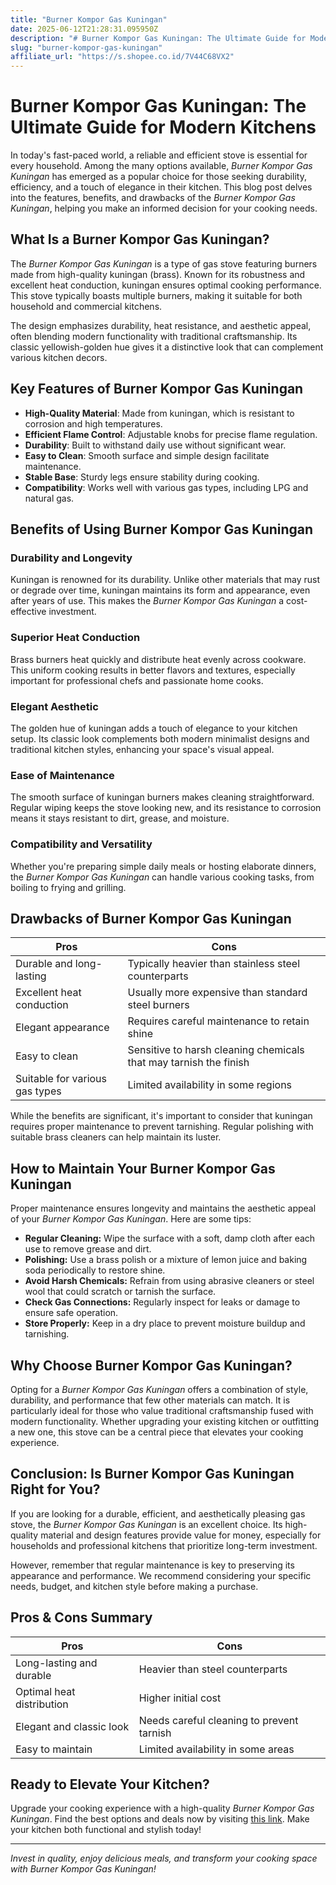 ```yaml
---
title: "Burner Kompor Gas Kuningan"
date: 2025-06-12T21:28:31.095950Z
description: "# Burner Kompor Gas Kuningan: The Ultimate Guide for Modern Kitchens..."
slug: "burner-kompor-gas-kuningan"
affiliate_url: "https://s.shopee.co.id/7V44C68VX2"
---
```

# Burner Kompor Gas Kuningan: The Ultimate Guide for Modern Kitchens

In today's fast-paced world, a reliable and efficient stove is essential for every household. Among the many options available, *Burner Kompor Gas Kuningan* has emerged as a popular choice for those seeking durability, efficiency, and a touch of elegance in their kitchen. This blog post delves into the features, benefits, and drawbacks of the *Burner Kompor Gas Kuningan*, helping you make an informed decision for your cooking needs.

## What Is a Burner Kompor Gas Kuningan?

The *Burner Kompor Gas Kuningan* is a type of gas stove featuring burners made from high-quality kuningan (brass). Known for its robustness and excellent heat conduction, kuningan ensures optimal cooking performance. This stove typically boasts multiple burners, making it suitable for both household and commercial kitchens.

The design emphasizes durability, heat resistance, and aesthetic appeal, often blending modern functionality with traditional craftsmanship. Its classic yellowish-golden hue gives it a distinctive look that can complement various kitchen decors.

## Key Features of Burner Kompor Gas Kuningan

- **High-Quality Material**: Made from kuningan, which is resistant to corrosion and high temperatures.
- **Efficient Flame Control**: Adjustable knobs for precise flame regulation.
- **Durability**: Built to withstand daily use without significant wear.
- **Easy to Clean**: Smooth surface and simple design facilitate maintenance.
- **Stable Base**: Sturdy legs ensure stability during cooking.
- **Compatibility**: Works well with various gas types, including LPG and natural gas.

## Benefits of Using Burner Kompor Gas Kuningan

### Durability and Longevity

Kuningan is renowned for its durability. Unlike other materials that may rust or degrade over time, kuningan maintains its form and appearance, even after years of use. This makes the *Burner Kompor Gas Kuningan* a cost-effective investment.

### Superior Heat Conduction

Brass burners heat quickly and distribute heat evenly across cookware. This uniform cooking results in better flavors and textures, especially important for professional chefs and passionate home cooks.

### Elegant Aesthetic

The golden hue of kuningan adds a touch of elegance to your kitchen setup. Its classic look complements both modern minimalist designs and traditional kitchen styles, enhancing your space's visual appeal.

### Ease of Maintenance

The smooth surface of kuningan burners makes cleaning straightforward. Regular wiping keeps the stove looking new, and its resistance to corrosion means it stays resistant to dirt, grease, and moisture.

### Compatibility and Versatility

Whether you're preparing simple daily meals or hosting elaborate dinners, the *Burner Kompor Gas Kuningan* can handle various cooking tasks, from boiling to frying and grilling.

## Drawbacks of Burner Kompor Gas Kuningan

| Pros | Cons |
|------------------------------|--------------------------------------------------|
| Durable and long-lasting    | Typically heavier than stainless steel counterparts |
| Excellent heat conduction   | Usually more expensive than standard steel burners |
| Elegant appearance          | Requires careful maintenance to retain shine |
| Easy to clean               | Sensitive to harsh cleaning chemicals that may tarnish the finish |
| Suitable for various gas types | Limited availability in some regions |

While the benefits are significant, it's important to consider that kuningan requires proper maintenance to prevent tarnishing. Regular polishing with suitable brass cleaners can help maintain its luster.

## How to Maintain Your Burner Kompor Gas Kuningan

Proper maintenance ensures longevity and maintains the aesthetic appeal of your *Burner Kompor Gas Kuningan*. Here are some tips:

- **Regular Cleaning:** Wipe the surface with a soft, damp cloth after each use to remove grease and dirt.
- **Polishing:** Use a brass polish or a mixture of lemon juice and baking soda periodically to restore shine.
- **Avoid Harsh Chemicals:** Refrain from using abrasive cleaners or steel wool that could scratch or tarnish the surface.
- **Check Gas Connections:** Regularly inspect for leaks or damage to ensure safe operation.
- **Store Properly:** Keep in a dry place to prevent moisture buildup and tarnishing.

## Why Choose Burner Kompor Gas Kuningan?

Opting for a *Burner Kompor Gas Kuningan* offers a combination of style, durability, and performance that few other materials can match. It is particularly ideal for those who value traditional craftsmanship fused with modern functionality. Whether upgrading your existing kitchen or outfitting a new one, this stove can be a central piece that elevates your cooking experience.

## Conclusion: Is Burner Kompor Gas Kuningan Right for You?

If you are looking for a durable, efficient, and aesthetically pleasing gas stove, the *Burner Kompor Gas Kuningan* is an excellent choice. Its high-quality material and design features provide value for money, especially for households and professional kitchens that prioritize long-term investment.

However, remember that regular maintenance is key to preserving its appearance and performance. We recommend considering your specific needs, budget, and kitchen style before making a purchase.

## Pros & Cons Summary

| **Pros** | **Cons** |
|------------------------------|--------------------------------------------------|
| Long-lasting and durable    | Heavier than steel counterparts                |
| Optimal heat distribution   | Higher initial cost                            |
| Elegant and classic look    | Needs careful cleaning to prevent tarnish   |
| Easy to maintain            | Limited availability in some areas          |

## Ready to Elevate Your Kitchen?

Upgrade your cooking experience with a high-quality *Burner Kompor Gas Kuningan*. Find the best options and deals now by visiting [this link](https://s.shopee.co.id/7V44C68VX2). Make your kitchen both functional and stylish today!

---

*Invest in quality, enjoy delicious meals, and transform your cooking space with Burner Kompor Gas Kuningan!*